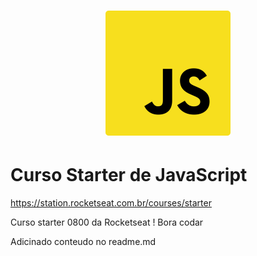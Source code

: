 <h1 align="center">
    <img alt="Starter" title="Curso Starter de JavaScript" src="imagens/logo-javascript.svg" width="200px" />
</h1>

# Curso Starter de JavaScript

https://station.rocketseat.com.br/courses/starter

Curso starter 0800 da Rocketseat ! Bora codar 

Adicinado conteudo no readme.md